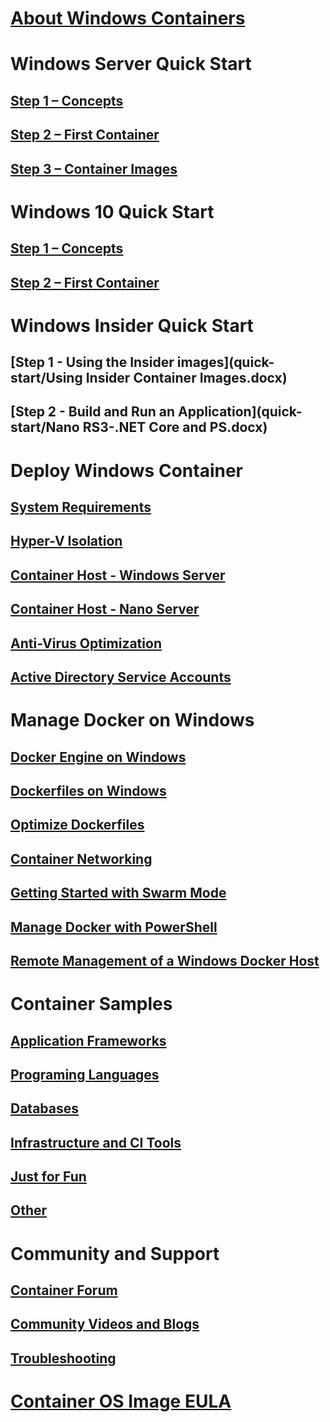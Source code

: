 # [About Windows Containers](about/index.md)

# Windows Server Quick Start
## [Step 1 – Concepts](quick_start/quick_start.md)
## [Step 2 – First Container](quick_start/quick_start_windows_server.md)
## [Step 3 – Container Images](quick_start/quick_start_images.md)

# Windows 10 Quick Start
## [Step 1 – Concepts](quick_start/quick_start.md)
## [Step 2 – First Container](quick_start/quick_start_windows_10.md)

# Windows Insider Quick Start
## [Step 1 - Using the Insider images](quick-start/Using Insider Container Images.docx)
## [Step 2 - Build and Run an Application](quick-start/Nano RS3-.NET Core and PS.docx)

# Deploy Windows Container
## [System Requirements](deployment/system_requirements.md)
## [Hyper-V Isolation](https://docs.microsoft.com/en-us/virtualization/windowscontainers/manage-containers/hyperv-container)
## [Container Host - Windows Server](deployment/deployment.md)
## [Container Host - Nano Server](deployment/deployment_nano.md)
## [Anti-Virus Optimization](https://msdn.microsoft.com/en-us/windows/hardware/drivers/ifs/anti-virus-optimization-for-windows-containers)
## [Active Directory Service Accounts](management/manage_serviceaccounts.md)

# Manage Docker on Windows
## [Docker Engine on Windows](docker/configure_docker_daemon.md)
## [Dockerfiles on Windows](docker/manage_windows_dockerfile.md)
## [Optimize Dockerfiles](docker/optimize_windows_dockerfile.md)
## [Container Networking](management/container_networking.md)
## [Getting Started with Swarm Mode](manage-containers/swarm-mode.md)
## [Manage Docker with PowerShell](https://github.com/Microsoft/Docker-PowerShell)
## [Remote Management of a Windows Docker Host](management/manage_remotehost.md)

# Container Samples
## [Application Frameworks](samples.md#Application-Frameworks)
## [Programing Languages](samples.md#Programing-Languages)
## [Databases](samples.md#Databases)
## [Infrastructure and CI Tools](samples.md#Infrastructure-and-CI-Tools)
## [Just for Fun](samples.md#Just-for-Fun)
## [Other](samples.md#Other)


# Community and Support
## [Container Forum](https://social.msdn.microsoft.com/Forums/en-US/home?forum=windowscontainers)
## [Community Videos and Blogs](communitylinks.md)
## [Troubleshooting](troubleshooting.md)


# [Container OS Image EULA](Images_EULA.md)
